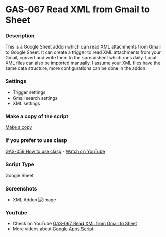 # GAS-067 Read XML from Gmail to Sheet

### Description

This is a Google Sheet addon which can read XML attachments from Gmail to Google Sheet. It can create a trigger to read XML attachments from your Gmail, convert and write them to the spreadsheet which runs daily. Local XML files can also be imported manually. I assume your XML files have the same data structure, more configurations can be done in the addon.

### Settings

- Trigger settings
- Gmail search settings
- XML settings

### Make a copy of the script

[Make a copy](https://docs.google.com/spreadsheets/d/1fc9uPCvTEf2uTDT8vCKfroYxyllwyz3ZilpW46xfujM/copy)

### If you prefer to use clasp

[GAS-059 How to use clasp](https://github.com/ashtonfei/google-apps-script-projects/tree/GAS-259) - [Watch on YouTube](https://youtu.be/V-oE2OyvTKM)

### Script Type

Google Sheet

### Screenshots

- XML Addon
  ![image](https://user-images.githubusercontent.com/16481229/94007628-4f16a680-fdd4-11ea-9393-0a9b916c2bd9.png)

### YouTube

- Check on YouTube [GAS-067 Read XML from Gmail to Sheet](https://youtu.be/dvtXro10qd8)
- More videos about [Google Apps Script](https://www.youtube.com/playlist?list=PLQhwjnEjYj8Bf_EZDrrcmkB9vcB9Sk3x0)
